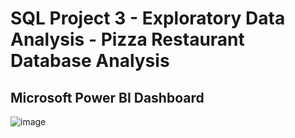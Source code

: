 # SQL Project 3 - Exploratory Data Analysis - Pizza Restaurant Database Analysis
## Microsoft Power BI Dashboard
![image](https://github.com/JoshuaSequeira2000/SQL-Project3-Exploratory-Data-Analysis/assets/92262753/9b444361-4ba1-4f4f-8cdb-837f3cc4a860)
